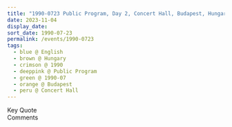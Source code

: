 ```yaml
---
title: "1990-0723 Public Program, Day 2, Concert Hall, Budapest, Hungary"
date: 2023-11-04
display_date: 
sort_date: 1990-07-23
permalink: /events/1990-0723
tags:
  - blue @ English
  - brown @ Hungary
  - crimson @ 1990
  - deeppink @ Public Program
  - green @ 1990-07
  - orange @ Budapest
  - peru @ Concert Hall
---
```


<wave-list>
  <list-title color="green" width="75">Key Quote</list-title>
  <list-item color="BlanchedAlmond"  width="200"></list-item>
  <list-item color="Lavender"></list-item>
  <list-item color="BlanchedAlmond"></list-item>
</wave-list>

<br>

<wave-list>
  <list-title color="green" width="75">Comments</list-title>
  <list-item color="BlanchedAlmond"  width="200"></list-item>
  <list-item color="Lavender"></list-item>
  <list-item color="BlanchedAlmond"></list-item>
</wave-list>